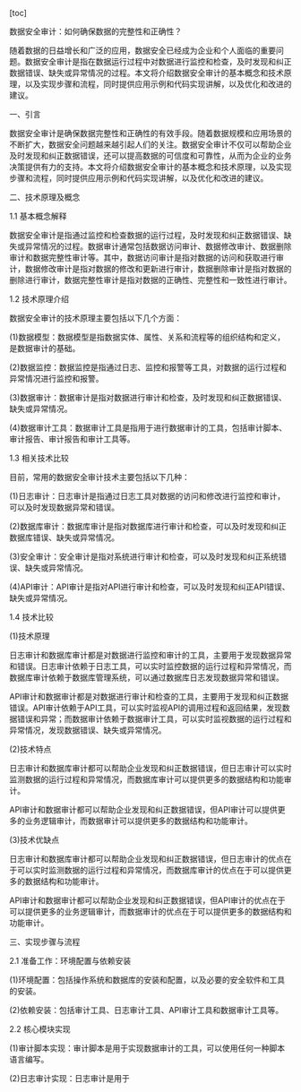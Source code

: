
[toc]                    
                
                
数据安全审计：如何确保数据的完整性和正确性？

随着数据的日益增长和广泛的应用，数据安全已经成为企业和个人面临的重要问题。数据安全审计是指在数据运行过程中对数据进行监控和检查，及时发现和纠正数据错误、缺失或异常情况的过程。本文将介绍数据安全审计的基本概念和技术原理，以及实现步骤和流程，同时提供应用示例和代码实现讲解，以及优化和改进的建议。

一、引言

数据安全审计是确保数据完整性和正确性的有效手段。随着数据规模和应用场景的不断扩大，数据安全问题越来越引起人们的关注。数据安全审计不仅可以帮助企业及时发现和纠正数据错误，还可以提高数据的可信度和可靠性，从而为企业的业务决策提供有力的支持。本文将介绍数据安全审计的基本概念和技术原理，以及实现步骤和流程，同时提供应用示例和代码实现讲解，以及优化和改进的建议。

二、技术原理及概念

1.1 基本概念解释

数据安全审计是指通过监控和检查数据的运行过程，及时发现和纠正数据错误、缺失或异常情况的过程。数据审计通常包括数据访问审计、数据修改审计、数据删除审计和数据完整性审计等。其中，数据访问审计是指对数据的访问和获取进行审计，数据修改审计是指对数据的修改和更新进行审计，数据删除审计是指对数据的删除进行审计，数据完整性审计是指对数据的正确性、完整性和一致性进行审计。

1.2 技术原理介绍

数据安全审计的技术原理主要包括以下几个方面：

(1)数据模型：数据模型是指数据实体、属性、关系和流程等的组织结构和定义，是数据审计的基础。

(2)数据监控：数据监控是指通过日志、监控和报警等工具，对数据的运行过程和异常情况进行监控和报警。

(3)数据审计：数据审计是指对数据进行审计和检查，及时发现和纠正数据错误、缺失或异常情况。

(4)数据审计工具：数据审计工具是指用于进行数据审计的工具，包括审计脚本、审计报告、审计报告和审计工具等。

1.3 相关技术比较

目前，常用的数据安全审计技术主要包括以下几种：

(1)日志审计：日志审计是指通过日志工具对数据的访问和修改进行监控和审计，可以及时发现数据异常和错误。

(2)数据库审计：数据库审计是指对数据库进行审计和检查，可以及时发现和纠正数据库错误、缺失或异常情况。

(3)安全审计：安全审计是指对系统进行审计和检查，可以及时发现和纠正系统错误、缺失或异常情况。

(4)API审计：API审计是指对API进行审计和检查，可以及时发现和纠正API错误、缺失或异常情况。

1.4 技术比较

(1)技术原理

日志审计和数据库审计都是对数据进行监控和审计的工具，主要用于发现数据异常和错误。日志审计依赖于日志工具，可以实时监控数据的运行过程和异常情况，而数据库审计依赖于数据库管理系统，可以通过数据库日志发现数据异常和错误。

API审计和数据审计都是对数据进行审计和检查的工具，主要用于发现和纠正数据错误。API审计依赖于API工具，可以实时监视API的调用过程和返回结果，发现数据错误和异常；而数据审计依赖于数据审计工具，可以实时监视数据的运行过程和异常情况，发现数据错误、缺失或异常情况。

(2)技术特点

日志审计和数据库审计都可以帮助企业发现和纠正数据错误，但日志审计可以实时监测数据的运行过程和异常情况，而数据库审计可以提供更多的数据结构和功能审计。

API审计和数据审计都可以帮助企业发现和纠正数据错误，但API审计可以提供更多的业务逻辑审计，而数据审计可以提供更多的数据结构和功能审计。

(3)技术优缺点

日志审计和数据库审计都可以帮助企业发现和纠正数据错误，但日志审计的优点在于可以实时监测数据的运行过程和异常情况，而数据库审计的优点在于可以提供更多的数据结构和功能审计。

API审计和数据审计都可以帮助企业发现和纠正数据错误，但API审计的优点在于可以提供更多的业务逻辑审计，而数据审计的优点在于可以提供更多的数据结构和功能审计。

三、实现步骤与流程

2.1 准备工作：环境配置与依赖安装

(1)环境配置：包括操作系统和数据库的安装和配置，以及必要的安全软件和工具的安装。

(2)依赖安装：包括审计工具、日志审计工具、API审计工具和数据审计工具等。

2.2 核心模块实现

(1)审计脚本实现：审计脚本是用于实现数据审计的工具，可以使用任何一种脚本语言编写。

(2)日志审计实现：日志审计是用于

